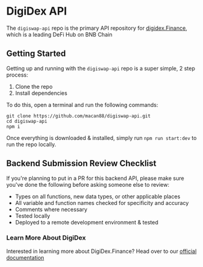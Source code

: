 # DigiDex API

The `digiswap-api` repo is the primary API repository for [digidex.Finance](https://digidex.finance), which is a leading DeFi Hub on BNB Chain

## Getting Started

Getting up and running with the `digiswap-api` repo is a super simple, 2 step process:

1. Clone the repo
2. Install dependencies

To do this, open a terminal and run the following commands:

```
git clone https://github.com/macan88/digiswap-api.git
cd digiswap-api
npm i
```

Once everything is downloaded & installed, simply run `npm run start:dev` to run the repo locally.

## Backend Submission Review Checklist
If you're planning to put in a PR for this backend API, please make sure you've done the following before asking someone else to review:
- Types on all functions, new data types, or other applicable places
- All variable and function names checked for specificity and accuracy
- Comments where necessary
- Tested locally
- Deployed to a remote development environment & tested


### Learn More About DigiDex

Interested in learning more about DigiDex.Finance? Head over to our [official documentation](https://digichain.gitbook.io/welcome/master)
